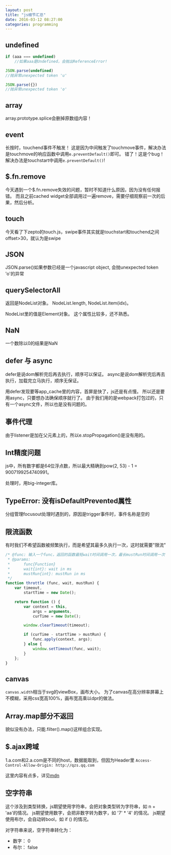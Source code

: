 ```yaml
---
layout: post
title: "js细节汇总"
date: 2016-03-12 08:27:00
categories: programming
---
```


## undefined

```javascript
if (aaa === undefined)
    //如果aaa是Undefined，会抛出ReferenceError!
```

```javascript
JSON.parse(undefined)
//抛异常unexpected token 'u'

JSON.parse({})
//抛异常unexpected token 'o'
```

## array
array.prototype.splice会删掉原数组内容！

## event
长按时，touchend事件不触发！
这是因为中间触发了touchmove事件，解决办法是touchmove的响应函数中调用`e.preventDefault()`即可。
错了！这是个bug！解决办法是touchstart中调用`e.preventDefault()`!

## $.fn.remove
今天遇到一个$.fn.remove失效的问题，暂时不知道什么原因，因为没有任何报错。
而且之前cached widget全部调用过一遍remove，需要仔细观察前一次的后果，然后分析。

## touch
今天看了下zepto的touch.js，swipe事件其实就是touchstart和touchend之间offset>30，就认为是swipe

## JSON
JSON.parse()如果参数已经是一个javascript object,  会抛unexpected token 'o'的异常

## querySelectorAll
返回是NodeList对象。
NodeList.length, NodeList.item(idx)。

NodeList里的值是Element对象。
这个属性比较多，还不熟悉。

## NaN

一个数除以0的结果是NaN

## defer 与 async

defer是说dom解析完后再去执行，顺序可以保证。
async是说dom解析完后再去执行，加载完立马执行，顺序无保证。

用defer发现要等app_cache里的内容，首屏是快了，js还是有点慢。
所以还是要用async，只要想办法确保顺序就行了。
由于我们用的是webpack打包过的，只有一个async文件，所以也是没有问题的。

## 事件代理

由于listener是加在父元素上的，所以e.stopPropagation()是没有用的。

## Int精度问题

js中，所有数字都是64位浮点数，所以最大精确到pow(2, 53) - 1 = 9007199254740991。

处理时，用big-integer库。

## TypeError: 没有isDefaultPrevented属性

分组管理focusout处理时遇到的，原因是trigger事件时，事件名称是空的

## 限流函数

有时我们不希望函数被频繁执行，而是希望其最多久执行一次，这时就需要"限流"

```javascript
/* @func: 输入一个func，返回的函数最短wait时间调用一次，最长mustRun时间调用一次
 * @params:
 *      func{Function}
 *      wait{int}: wait in ms
 *      mustRun{int}: mustRun in ms
 */
function throttle (func, wait, mustRun) {
    var timeout,
        startTime = new Date();

    return function () {
        var context = this,
            args = arguments,
            curTime = new Date();

        window.clearTimeout(timeout);

        if (curTime - startTime > mustRun) {
            func.apply(context, args);
        } else {
            window.setTimeout(func, wait);
        }
    };
}
```

## canvas

`canvas.width`相当于svg的viewBox，画布大小。
为了canvas在高分辨率屏幕上不模糊，采用css宽高100%，画布宽高乘以dpr的做法。

## Array.map部分不返回

貌似没有办法，只能.filter().map()这样组合实现。

## $.ajax跨域

1.a.com和2.a.com是不同的host，数据能取到，但因为Header里
`Access-Control-Allow-Origin: http://qzs.qq.com`

这里内容有点多，详见[mdn](https://developer.mozilla.org/en-US/docs/Web/HTTP/Access_control_CORS)

## 空字符串

这个涉及到类型转换，js期望使用字符串，会把对象类型转为字符串，如 n + 'aa'的情况。
js期望使用数字，会把非数字转为数字，如 '7' * '4' 的情况。
js期望使用布尔，会自动转bool，如 if () 的情况。

对字符串来说，空字符串转化为：

* 数字： 0
* 布尔： false

